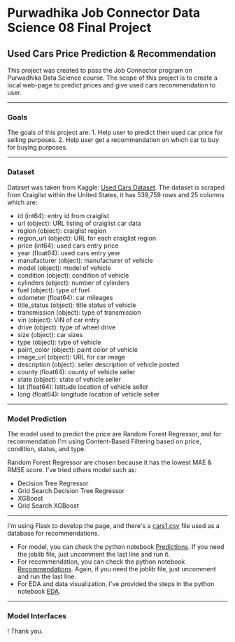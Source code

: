 # Purwadhika Job Connector Data Science 08 Final Project

## Used Cars Price Prediction & Recommendation

This project was created to pass the Job Connector program on Purwadhika Data Science course. The scope of this project is to create a local web-page to predict prices and give used cars recommendation to user. 

<hr>

<h3>Goals</h3>
The goals of this project are: 
1. Help user to predict their used car price for selling purposes.
2. Help user get a recommendation on which car to buy for buying purposes.

<hr>

<h3>Dataset</h3>

Dataset was taken from Kaggle: [Used Cars Dataset](https://www.kaggle.com/austinreese/craigslist-carstrucks-data). The dataset is scraped from Craiglist within the United States, it has 539,759 rows and 25 columns which are:
- id (int64): entry id from craiglist
- url (object): URL listing of craiglist car data
- region (object): craiglist region
- region_url (object): URL for each craiglist region
- price (int64): used cars entry price
- year (float64): used cars entry year
- manufacturer (object): manufacturer of vehicle
- model (object): model of vehicle
- condition (object): condition of vehicle
- cylinders (object): number of cylinders
- fuel (object): type of fuel
- odometer (float64): car mileages
- title_status (object): title status of vehicle
- transmission (object): type of transmission
- vin (object): VIN of car entry
- drive (object): type of wheel drive
- size (object): car sizes
- type (object): type of vehicle
- paint_color (object): paint color of vehicle
- image_url (object): URL for car image
- description (object): seller description of vehicle posted
- county (float64): county of vehicle seller
- state (object): state of vehicle seller
- lat (float64): latitude location of vehicle seller
- long (float64): longitude location of vehicle seller

<hr>
<h3>Model Prediction</h3>

The model used to predict the price are Random Forest Regressor, and for recommendation I'm using Content-Based Filtering based on price, condition, status, and type. 

Random Forest Regressor are chosen because it has the lowest MAE & RMSE score. I've tried others model such as:
- Decision Tree Regressor
- Grid Search Decision Tree Regressor
- XGBoost
- Grid Search XGBoost

<hr>

I'm using Flask to develop the page, and there's a [cars1.csv](https://github.com/iridwant/Final_Project_JCDS08/blob/master/cars1.csv) file used as a database for recommendations.

+ For model, you can check the python notebook [Predictions](https://github.com/iridwant/Final_Project_JCDS08/blob/master/Predictions.ipynb). If you need the joblib file, just uncomment the last line and run it. 
+ For recommendation, you can check the python notebook [Recommendations](https://github.com/iridwant/Final_Project_JCDS08/blob/master/Recommendations.ipynb). Again, if you need the joblib file, just uncomment and run the last line.
+ For EDA and data visualization, I've provided the steps in the python notebook [EDA](https://github.com/iridwant/Final_Project_JCDS08/blob/master/EDA.ipynb).

<hr>
<h3>Model Interfaces</h3>
!
Thank you.
